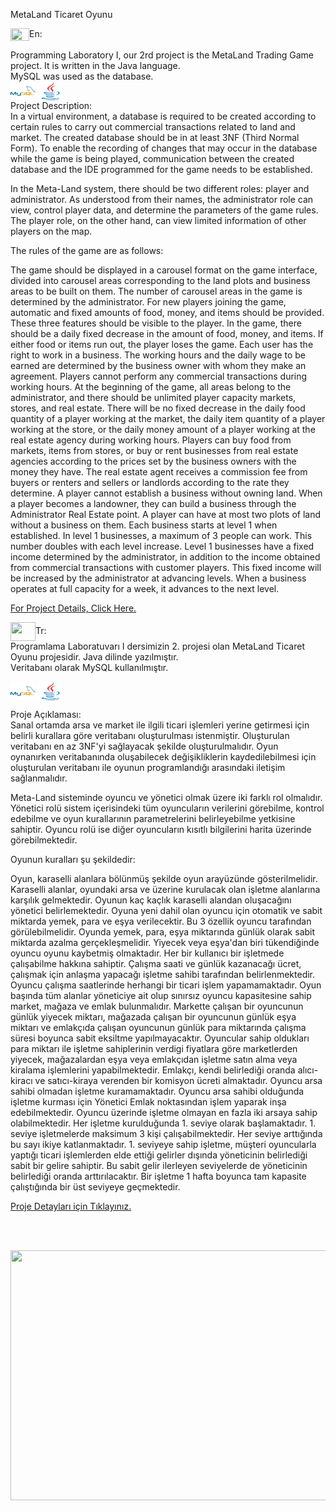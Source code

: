 MetaLand Ticaret Oyunu<br>

<img align="center" src="https://www.svgrepo.com/show/365950/usa.svg"  height="20" width="30" />En:</a><br>

Programming Laboratory I, our 2rd project is the MetaLand Trading Game project.
It is written in the Java language.<br>
MySQL was used as the database.<br>
<img align="center" src="https://raw.githubusercontent.com/devicons/devicon/master/icons/mysql/mysql-original-wordmark.svg"  height="30" width="40" /></a>
<img align="center" src="https://raw.githubusercontent.com/devicons/devicon/master/icons/java/java-original.svg"  height="30" width="40" /></a><br>
Project Description:<br>
In a virtual environment, a database is required to be created according to certain rules to carry out commercial transactions related to land and market. The created database should be in at least 3NF (Third Normal Form). To enable the recording of changes that may occur in the database while the game is being played, communication between the created database and the IDE programmed for the game needs to be established.

In the Meta-Land system, there should be two different roles: player and administrator. As understood from their names, the administrator role can view, control player data, and determine the parameters of the game rules. The player role, on the other hand, can view limited information of other players on the map.

The rules of the game are as follows:

The game should be displayed in a carousel format on the game interface, divided into carousel areas corresponding to the land plots and business areas to be built on them. The number of carousel areas in the game is determined by the administrator.
For new players joining the game, automatic and fixed amounts of food, money, and items should be provided. These three features should be visible to the player. In the game, there should be a daily fixed decrease in the amount of food, money, and items. If either food or items run out, the player loses the game.
Each user has the right to work in a business. The working hours and the daily wage to be earned are determined by the business owner with whom they make an agreement. Players cannot perform any commercial transactions during working hours.
At the beginning of the game, all areas belong to the administrator, and there should be unlimited player capacity markets, stores, and real estate. There will be no fixed decrease in the daily food quantity of a player working at the market, the daily item quantity of a player working at the store, or the daily money amount of a player working at the real estate agency during working hours.
Players can buy food from markets, items from stores, or buy or rent businesses from real estate agencies according to the prices set by the business owners with the money they have. The real estate agent receives a commission fee from buyers or renters and sellers or landlords according to the rate they determine.
A player cannot establish a business without owning land. When a player becomes a landowner, they can build a business through the Administrator Real Estate point. A player can have at most two plots of land without a business on them.
Each business starts at level 1 when established. In level 1 businesses, a maximum of 3 people can work. This number doubles with each level increase. Level 1 businesses have a fixed income determined by the administrator, in addition to the income obtained from commercial transactions with customer players. This fixed income will be increased by the administrator at advancing levels.
When a business operates at full capacity for a week, it advances to the next level.
<br>

[For Project Details, Click Here.](https://github.com/betulbodurrr/MetaLand_Ticaret_Oyunu/blob/main/Project_3.pdf)



<img align="center" src="https://www.svgrepo.com/show/237418/turkey.svg"  height="30" width="40" />Tr:</a><br>
Programlama Laboratuvarı I dersimizin 2. projesi olan MetaLand Ticaret Oyunu projesidir.
Java dilinde yazılmıştır.<br>
Veritabanı olarak MySQL kullanılmıştır.<br>

<img align="center" src="https://raw.githubusercontent.com/devicons/devicon/master/icons/mysql/mysql-original-wordmark.svg"  height="30" width="40" /></a>
<img align="center" src="https://raw.githubusercontent.com/devicons/devicon/master/icons/java/java-original.svg"  height="30" width="40" /></a><br>

Proje Açıklaması:<br>
Sanal ortamda arsa ve market ile ilgili ticari işlemleri yerine getirmesi için belirli kurallara göre veritabanı oluşturulması istenmiştir. Oluşturulan veritabanı en az 3NF'yi sağlayacak şekilde oluşturulmalıdır. Oyun oynanırken veritabanında oluşabilecek değişikliklerin kaydedilebilmesi için oluşturulan veritabanı ile oyunun programlandığı arasındaki iletişim sağlanmalıdır.

Meta-Land sisteminde oyuncu ve yönetici olmak üzere iki farklı rol olmalıdır. Yönetici rolü sistem içerisindeki tüm oyuncuların verilerini görebilme, kontrol edebilme ve oyun kurallarının parametrelerini belirleyebilme yetkisine sahiptir. Oyuncu rolü ise diğer oyuncuların kısıtlı bilgilerini harita üzerinde görebilmektedir.

Oyunun kuralları şu şekildedir:

Oyun, karaselli alanlara bölünmüş şekilde oyun arayüzünde gösterilmelidir. Karaselli alanlar, oyundaki arsa ve üzerine kurulacak olan işletme alanlarına karşılık gelmektedir. Oyunun kaç kaçlık karaselli alandan oluşacağını yönetici belirlemektedir.
Oyuna yeni dahil olan oyuncu için otomatik ve sabit miktarda yemek, para ve eşya verilecektir. Bu 3 özellik oyuncu tarafından görülebilmelidir. Oyunda yemek, para, eşya miktarında günlük olarak sabit miktarda azalma gerçekleşmelidir. Yiyecek veya eşya'dan biri tükendiğinde oyuncu oyunu kaybetmiş olmaktadır.
Her bir kullanıcı bir işletmede çalışabilme hakkına sahiptir. Çalışma saati ve günlük kazanacağı ücret, çalışmak için anlaşma yapacağı işletme sahibi tarafından belirlenmektedir. Oyuncu çalışma saatlerinde herhangi bir ticari işlem yapamamaktadır.
Oyun başında tüm alanlar yöneticiye ait olup sınırsız oyuncu kapasitesine sahip market, mağaza ve emlak bulunmalıdır. Markette çalışan bir oyuncunun günlük yiyecek miktarı, mağazada çalışan bir oyuncunun günlük eşya miktarı ve emlakçıda çalışan oyuncunun günlük para miktarında çalışma süresi boyunca sabit eksiltme yapılmayacaktır.
Oyuncular sahip oldukları para miktarı ile işletme sahiplerinin verdigi fiyatlara göre marketlerden yiyecek, mağazalardan eşya veya emlakçıdan işletme satın alma veya kiralama işlemlerini yapabilmektedir. Emlakçı, kendi belirlediği oranda alıcı-kiracı ve satıcı-kiraya verenden bir komisyon ücreti almaktadır.
Oyuncu arsa sahibi olmadan işletme kuramamaktadır. Oyuncu arsa sahibi olduğunda işletme kurması için Yönetici Emlak noktasından işlem yaparak inşa edebilmektedir. Oyuncu üzerinde işletme olmayan en fazla iki arsaya sahip olabilmektedir.
Her işletme kurulduğunda 1. seviye olarak başlamaktadır. 1. seviye işletmelerde maksimum 3 kişi çalışabilmektedir. Her seviye arttığında bu sayı ikiye katlanmaktadır. 1. seviyeye sahip işletme, müşteri oyuncularla yaptığı ticari işlemlerden elde ettiği gelirler dışında yöneticinin belirlediği sabit bir gelire sahiptir. Bu sabit gelir ilerleyen seviyelerde de yöneticinin belirlediği oranda arttırılacaktır.
Bir işletme 1 hafta boyunca tam kapasite çalıştığında bir üst seviyeye geçmektedir.
<br>

[Proje Detayları için Tıklayınız.](https://github.com/betulbodurrr/MetaLand_Ticaret_Oyunu/blob/main/Project_3.pdf)


<br><br>

<img align="center" src=""  height="400" width="700" /></a><br><br>
